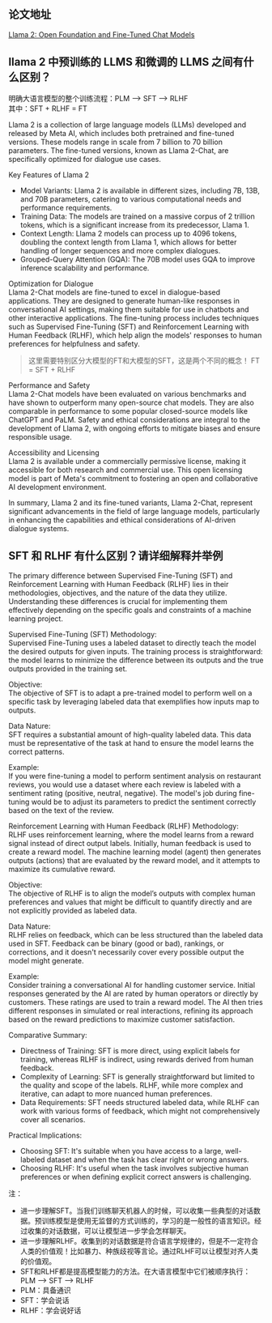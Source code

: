 ## 论文地址
[Llama 2: Open Foundation and Fine-Tuned Chat Models](https://ar5iv.labs.arxiv.org/html/2307.09288?_immersive_translate_auto_translate=1)

## llama 2 中预训练的 LLMS 和微调的 LLMS 之间有什么区别？
明确大语言模型的整个训练流程：PLM --> SFT --> RLHF  
其中：SFT + RLHF = FT

Llama 2 is a collection of large language models (LLMs) developed and released by Meta AI, which includes both pretrained and fine-tuned versions. These models range in scale from 7 billion to 70 billion parameters. The fine-tuned versions, known as Llama 2-Chat, are specifically optimized for dialogue use cases.

Key Features of Llama 2
- Model Variants: Llama 2 is available in different sizes, including 7B, 13B, and 70B parameters, catering to various computational needs and performance requirements.
- Training Data: The models are trained on a massive corpus of 2 trillion tokens, which is a significant increase from its predecessor, Llama 1.
- Context Length: Llama 2 models can process up to 4096 tokens, doubling the context length from Llama 1, which allows for better handling of longer sequences and more complex dialogues.
- Grouped-Query Attention (GQA): The 70B model uses GQA to improve inference scalability and performance.

Optimization for Dialogue  
Llama 2-Chat models are fine-tuned to excel in dialogue-based applications. They are designed to generate human-like responses in conversational AI settings, making them suitable for use in chatbots and other interactive applications. 
The fine-tuning process includes techniques such as Supervised Fine-Tuning (SFT) and Reinforcement Learning with Human Feedback (RLHF), which help align the models' responses to human preferences for helpfulness and safety.
> 这里需要特别区分大模型的FT和大模型的SFT，这是两个不同的概念！
> FT = SFT + RLHF

Performance and Safety  
Llama 2-Chat models have been evaluated on various benchmarks and have shown to outperform many open-source chat models. They are also comparable in performance to some popular closed-source models like ChatGPT and PaLM. 
Safety and ethical considerations are integral to the development of Llama 2, with ongoing efforts to mitigate biases and ensure responsible usage.

Accessibility and Licensing  
Llama 2 is available under a commercially permissive license, making it accessible for both research and commercial use. This open licensing model is part of Meta's commitment to fostering an open and collaborative AI development environment.

In summary, Llama 2 and its fine-tuned variants, Llama 2-Chat, represent significant advancements in the field of large language models, particularly in enhancing the capabilities and ethical considerations of AI-driven dialogue systems.

## SFT 和 RLHF 有什么区别？请详细解释并举例
The primary difference between Supervised Fine-Tuning (SFT) and Reinforcement Learning with Human Feedback (RLHF) lies in their methodologies, objectives, and the nature of the data they utilize. Understanding these differences is crucial for implementing them effectively depending on the specific goals and constraints of a machine learning project.

Supervised Fine-Tuning (SFT)
Methodology:  
Supervised Fine-Tuning uses a labeled dataset to directly teach the model the desired outputs for given inputs. The training process is straightforward: the model learns to minimize the difference between its outputs and the true outputs provided in the training set.

Objective:  
The objective of SFT is to adapt a pre-trained model to perform well on a specific task by leveraging labeled data that exemplifies how inputs map to outputs.

Data Nature:  
SFT requires a substantial amount of high-quality labeled data. This data must be representative of the task at hand to ensure the model learns the correct patterns.

Example:  
If you were fine-tuning a model to perform sentiment analysis on restaurant reviews, you would use a dataset where each review is labeled with a sentiment rating (positive, neutral, negative). The model's job during fine-tuning would be to adjust its parameters to predict the sentiment correctly based on the text of the review.

Reinforcement Learning with Human Feedback (RLHF)
Methodology:  
RLHF uses reinforcement learning, where the model learns from a reward signal instead of direct output labels. Initially, human feedback is used to create a reward model. The machine learning model (agent) then generates outputs (actions) that are evaluated by the reward model, and it attempts to maximize its cumulative reward.

Objective:  
The objective of RLHF is to align the model’s outputs with complex human preferences and values that might be difficult to quantify directly and are not explicitly provided as labeled data.

Data Nature:  
RLHF relies on feedback, which can be less structured than the labeled data used in SFT. Feedback can be binary (good or bad), rankings, or corrections, and it doesn't necessarily cover every possible output the model might generate.

Example:  
Consider training a conversational AI for handling customer service. Initial responses generated by the AI are rated by human operators or directly by customers. These ratings are used to train a reward model. The AI then tries different responses in simulated or real interactions, refining its approach based on the reward predictions to maximize customer satisfaction.

Comparative Summary:  
- Directness of Training: SFT is more direct, using explicit labels for training, whereas RLHF is indirect, using rewards derived from human feedback.  
- Complexity of Learning: SFT is generally straightforward but limited to the quality and scope of the labels. RLHF, while more complex and iterative, can adapt to more nuanced human preferences.  
- Data Requirements: SFT needs structured labeled data, while RLHF can work with various forms of feedback, which might not comprehensively cover all scenarios.  

Practical Implications:  
- Choosing SFT: It's suitable when you have access to a large, well-labeled dataset and when the task has clear right or wrong answers.
- Choosing RLHF: It's useful when the task involves subjective human preferences or when defining explicit correct answers is challenging.

注：
- 进一步理解SFT。当我们训练聊天机器人的时候，可以收集一些典型的对话数据。预训练模型是使用无监督的方式训练的，学习的是一般性的语言知识。经过收集的对话数据，可以让模型进一步学会怎样聊天。
- 进一步理解RLHF。收集到的对话数据是符合语言学规律的，但是不一定符合人类的价值观！比如暴力、种族歧视等言论。通过RLHF可以让模型对齐人类的价值观。
- SFT和RLHF都是提高模型能力的方法。在大语言模型中它们被顺序执行：PLM --> SFT --> RLHF
- PLM：具备通识
- SFT：学会说话
- RLHF：学会说好话
